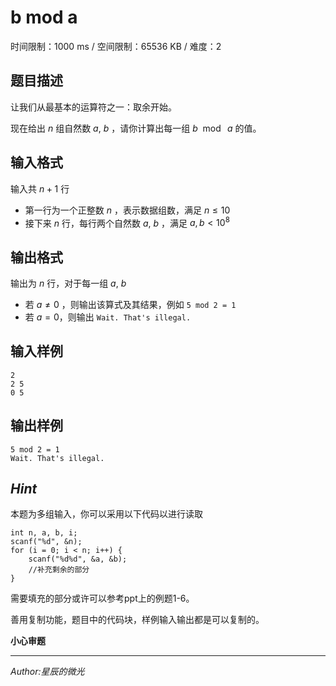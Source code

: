 # b mod a

时间限制：1000 ms / 空间限制：65536 KB / 难度：2

## 题目描述

让我们从最基本的运算符之一：取余开始。

现在给出 $n$ 组自然数 $a,\ b$ ，请你计算出每一组 $b\ \bmod\ a$ 的值。

## 输入格式

输入共 $n+1$ 行

* 第一行为一个正整数 $n$ ，表示数据组数，满足 $n\leq 10$
* 接下来 $n$  行，每行两个自然数 $a,\ b$ ，满足 $a,b<10^8$

## 输出格式

输出为 $n$ 行，对于每一组 $a,\ b$

* 若 $a\neq0$ ，则输出该算式及其结果，例如 `5 mod 2 = 1`
* 若 $a=0$，则输出 `Wait. That's illegal.`

## 输入样例

    2
    2 5
    0 5

## 输出样例

    5 mod 2 = 1
    Wait. That's illegal.

## *Hint*

本题为多组输入，你可以采用以下代码以进行读取

    int n, a, b, i;
    scanf("%d", &n);
    for (i = 0; i < n; i++) {
        scanf("%d%d", &a, &b);
        //补充剩余的部分
    }

需要填充的部分或许可以参考ppt上的例题1-6。

善用复制功能，题目中的代码块，样例输入输出都是可以复制的。

**小心审题**

-----

*Author:星辰的微光*
